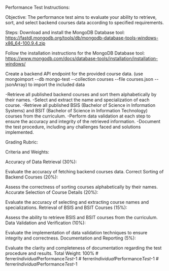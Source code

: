Performance Test Instructions:

Objective:
The performance test aims to evaluate your ability to retrieve, sort, and select backend courses data according to specified requirements.

Steps:
Download and install the MongoDB Database tool: https://fastdl.mongodb.org/tools/db/mongodb-database-tools-windows-x86_64-100.9.4.zip

Follow the installation instructions for the MongoDB Database tool: https://www.mongodb.com/docs/database-tools/installation/installation-windows/

Create a backend API endpoint for the provided course data. (use mongoimport --db mongo-test --collection courses --file courses.json --jsonArray) to import the included data

-Retrieve all published backend courses and sort them alphabetically by their names.
-Select and extract the name and specialization of each course.
-Retrieve all published BSIS (Bachelor of Science in Information Systems) and BSIT (Bachelor of Science in Information Technology) courses from the curriculum.
-Perform data validation at each step to ensure the accuracy and integrity of the retrieved information.
-Document the test procedure, including any challenges faced and solutions implemented.

Grading Rubric:

Criteria and Weights:

Accuracy of Data Retrieval (30%):

Evaluate the accuracy of fetching backend courses data.
Correct Sorting of Backend Courses (20%):

Assess the correctness of sorting courses alphabetically by their names.
Accurate Selection of Course Details (20%):

Evaluate the accuracy of selecting and extracting course names and specializations.
Retrieval of BSIS and BSIT Courses (15%):

Assess the ability to retrieve BSIS and BSIT courses from the curriculum.
Data Validation and Verification (10%):

Evaluate the implementation of data validation techniques to ensure integrity and correctness.
Documentation and Reporting (5%):

Evaluate the clarity and completeness of documentation regarding the test procedure and results.
Total Weight: 100%
#   f e r r e r _ I n d i v i d u a l _ P e r f o r m a n c e _ T e s t _ - 1  
 #   f e r r e r _ I n d i v i d u a l _ P e r f o r m a n c e _ T e s t _ - 1  
 #   f e r r e r _ I n d i v i d u a l _ P e r f o r m a n c e _ T e s t _ - 1  
 